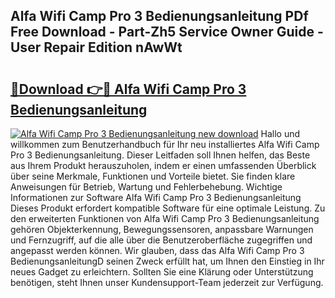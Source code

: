 ## Alfa Wifi Camp Pro 3 Bedienungsanleitung PDf Free Download - Part-Zh5 Service Owner Guide - User Repair Edition nAwWt

# <h2><a href="http://df1h03j.blite.top/?on=Alfa+Wifi+Camp+Pro+3+Bedienungsanleitung">🔗Download 👉🔴 Alfa Wifi Camp Pro 3 Bedienungsanleitung</a></h2>

[![Alfa Wifi Camp Pro 3 Bedienungsanleitung new download](https://i.imgur.com/lujVjoI.png)](http://df1h03j.blite.top/?on=Alfa+Wifi+Camp+Pro+3+Bedienungsanleitung)
Hallo und willkommen zum Benutzerhandbuch für Ihr neu installiertes Alfa Wifi Camp Pro 3 Bedienungsanleitung. Dieser Leitfaden soll Ihnen helfen, das Beste aus Ihrem Produkt herauszuholen, indem er einen umfassenden Überblick über seine Merkmale, Funktionen und Vorteile bietet. Sie finden klare Anweisungen für Betrieb, Wartung und Fehlerbehebung. Wichtige Informationen zur Software Alfa Wifi Camp Pro 3 Bedienungsanleitung Dieses Produkt erfordert kompatible Software für eine optimale Leistung. Zu den erweiterten Funktionen von Alfa Wifi Camp Pro 3 Bedienungsanleitung gehören Objekterkennung, Bewegungssensoren, anpassbare Warnungen und Fernzugriff, auf die alle über die Benutzeroberfläche zugegriffen und angepasst werden können. Wir glauben, dass das Alfa Wifi Camp Pro 3 BedienungsanleitungD seinen Zweck erfüllt hat, um Ihnen den Einstieg in Ihr neues Gadget zu erleichtern. Sollten Sie eine Klärung oder Unterstützung benötigen, steht Ihnen unser Kundensupport-Team jederzeit zur Verfügung.
